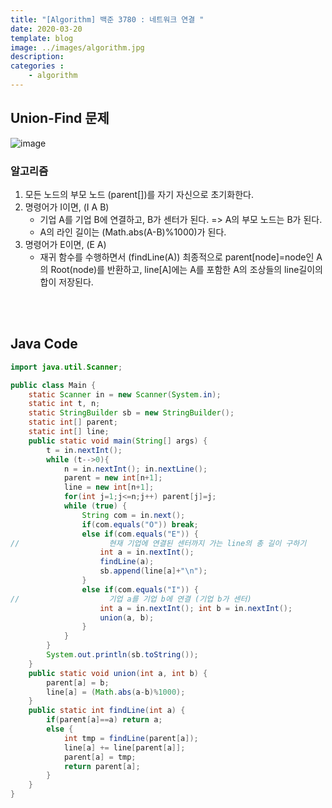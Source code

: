 ```yaml
---
title: "[Algorithm] 백준 3780 : 네트워크 연결 "
date: 2020-03-20
template: blog
image: ../images/algorithm.jpg
description: 
categories : 
    - algorithm
---
```


## Union-Find 문제
![image](/mdimg/algo_20200320_5.png)


### 알고리즘

1. 모든 노드의 부모 노드 (parent[])를 자기 자신으로 초기화한다.
2. 명령어가 I이면, (I A B)
    - 기업 A를 기업 B에 연결하고, B가 센터가 된다. => A의 부모 노드는 B가 된다.
    - A의 라인 길이는 (Math.abs(A-B)%1000)가 된다.
3. 명령어가 E이면, (E A)
    - 재귀 함수를 수행하면서 (findLine(A))
    최종적으로 parent[node]=node인 A의 Root(node)를 반환하고,
    line[A]에는 A를 포함한 A의 조상들의 line길이의 합이 저장된다.


   

<br><br>
## Java Code

```java 
import java.util.Scanner;

public class Main {
    static Scanner in = new Scanner(System.in);
    static int t, n;
    static StringBuilder sb = new StringBuilder();
    static int[] parent;
    static int[] line;
    public static void main(String[] args) {
        t = in.nextInt();
        while (t-->0){
            n = in.nextInt(); in.nextLine();
            parent = new int[n+1];
            line = new int[n+1];
            for(int j=1;j<=n;j++) parent[j]=j;
            while (true) {
                String com = in.next();
                if(com.equals("O")) break;
                else if(com.equals("E")) {
//                    현재 기업에 연결된 센터까지 가는 line의 총 길이 구하기
                    int a = in.nextInt();
                    findLine(a);
                    sb.append(line[a]+"\n");
                }
                else if(com.equals("I")) {
//                    기업 a를 기업 b에 연결 (기업 b가 센터)
                    int a = in.nextInt(); int b = in.nextInt();
                    union(a, b);
                }
            }
        }
        System.out.println(sb.toString());
    }
    public static void union(int a, int b) {
        parent[a] = b;
        line[a] = (Math.abs(a-b)%1000);
    }
    public static int findLine(int a) {
        if(parent[a]==a) return a;
        else {
            int tmp = findLine(parent[a]);
            line[a] += line[parent[a]];
            parent[a] = tmp;
            return parent[a];
        }
    }
}


```






